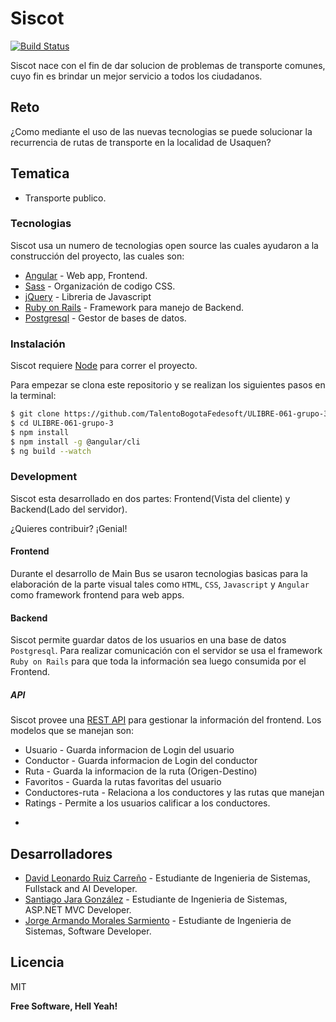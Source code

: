 # Siscot


[![Build Status](https://travis-ci.org/joemccann/dillinger.svg?branch=master)]()



Siscot nace con el fin de dar solucion de problemas de transporte 
comunes, cuyo fin es brindar un mejor servicio a todos los ciudadanos.

## Reto

¿Como mediante el uso de las nuevas tecnologias se puede solucionar la recurrencia de rutas de transporte en la localidad de Usaquen?

## Tematica

  - Transporte publico.

### Tecnologias

Siscot usa un numero de tecnologias open source las cuales ayudaron a la 
construcción del proyecto, las cuales son:

* [Angular](https://angular.io/) - Web app, Frontend.
* [Sass](https://sass-lang.com/) - Organización de codigo CSS.
* [jQuery](https://jquery.com/) - Libreria de Javascript 
* [Ruby on Rails](https://rubyonrails.org/) - Framework para manejo de Backend.
* [Postgresql](https://www.postgresql.org/) - Gestor de bases de datos.

### Instalación

Siscot requiere [Node](https://nodejs.org/) para correr el proyecto.

Para empezar se clona este repositorio y se realizan los siguientes pasos en la terminal:

```sh
$ git clone https://github.com/TalentoBogotaFedesoft/ULIBRE-061-grupo-3.git
$ cd ULIBRE-061-grupo-3
$ npm install
$ npm install -g @angular/cli
$ ng build --watch
```

### Development
Siscot esta desarrollado en dos partes: Frontend(Vista del cliente) y 
Backend(Lado del servidor).

¿Quieres contribuir? ¡Genial!

#### Frontend

Durante el desarrollo de Main Bus se usaron tecnologias basicas para la elaboración de la parte visual tales como `HTML`, `CSS`, `Javascript` y `Angular` como framework frontend para web apps.

#### Backend

Siscot permite guardar datos de los usuarios en una base de datos 
`Postgresql`. Para realizar comunicación con el servidor se usa el framework `Ruby on Rails` para que toda la información sea luego consumida por el Frontend.

##### API

Siscot provee una [REST API](https://siscotapi.herokuapp.com/users.json) para gestionar la información del frontend.
Los modelos que se manejan son:
* Usuario - Guarda informacion de Login del usuario
* Conductor - Guarda informacion de Login del conductor
* Ruta - Guarda la informacion de la ruta (Origen-Destino)
* Favoritos - Guarda la rutas favoritas del usuario
* Conductores-ruta - Relaciona a los conductores y las rutas que manejan
* Ratings - Permite a los usuarios calificar a los conductores.

-

## Desarrolladores

* [David Leonardo Ruiz Carreño](https://github.com/D4v1d98Ru1z) - Estudiante de Ingenieria de Sistemas, Fullstack and AI Developer.
* [Santiago Jara González](https://github.com/sjg99) - Estudiante de Ingenieria de Sistemas, ASP.NET MVC Developer.
* [Jorge Armando Morales Sarmiento](https://github.com/JorgeAMS) - Estudiante de Ingenieria de Sistemas, Software Developer.


Licencia
----

MIT


**Free Software, Hell Yeah!**
